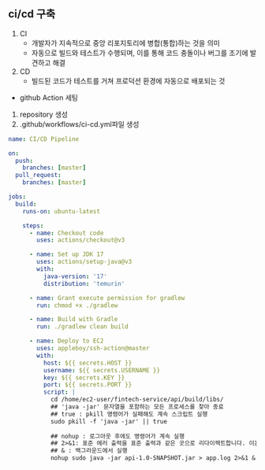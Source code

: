 ## ci/cd 구축
1. CI 
    - 개발자가 지속적으로 중앙 리포지토리에 병합(통합)하는 것을 의미
    - 자동으로 빌드와 테스트가 수행되며, 이를 통해 코드 충돌이나 버그를 조기에 발견하고 해결
2. CD
    - 빌드된 코드가 테스트를 거쳐 프로덕션 환경에 자동으로 배포되는 것

- github Action 세팅
1. repository 생성
2. .github/workflows/ci-cd.yml파일 생성
```yml
name: CI/CD Pipeline

on:
  push:
    branches: [master]
  pull_request:
    branches: [master]

jobs:
  build:
    runs-on: ubuntu-latest

    steps:
      - name: Checkout code
        uses: actions/checkout@v3

      - name: Set up JDK 17
        uses: actions/setup-java@v3
        with:
          java-version: '17'
          distribution: 'temurin'

      - name: Grant execute permission for gradlew
        run: chmod +x ./gradlew

      - name: Build with Gradle
        run: ./gradlew clean build

      - name: Deploy to EC2
        uses: appleboy/ssh-action@master
        with:
          host: ${{ secrets.HOST }}
          username: ${{ secrets.USERNAME }}
          key: ${{ secrets.KEY }}
          port: ${{ secrets.PORT }}
          script: |
            cd /home/ec2-user/fintech-service/api/build/libs/
            ## 'java -jar' 문자열을 포함하는 모든 프로세스를 찾아 종료
            ## true : pkill 명령어가 실패해도 계속 스크립트 실행
            sudo pkill -f 'java -jar' || true
            
            ## nohup : 로그아웃 후에도 명령어가 계속 실행
            ## 2>&1: 표준 에러 출력을 표준 출력과 같은 곳으로 리다이렉트합니다. 이는 에러 메시지도 app.log 파일에 기록 
            ## & : 백그라운드에서 실행
            nohup sudo java -jar api-1.0-SNAPSHOT.jar > app.log 2>&1 &
```